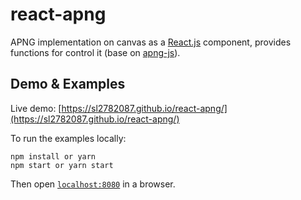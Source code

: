 # react-apng
APNG implementation on canvas as a [React.js](http://facebook.github.io/react) component, provides functions for control it (base on [apng-js](https://github.com/davidmz/apng-js)).

## Demo & Examples

Live demo: [https://sl2782087.github.io/react-apng/](https://sl2782087.github.io/react-apng/)

To run the examples locally:

```
npm install or yarn
npm start or yarn start
```

Then open [`localhost:8080`](http://localhost:8080) in a browser.

